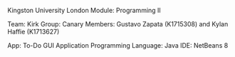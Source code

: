 Kingston University London
Module: Programming II

Team: Kirk
Group: Canary
Members: Gustavo Zapata (K1715308) and Kylan Haffie (K1713627)

App: To-Do GUI Application
Programming Language: Java
IDE: NetBeans 8


